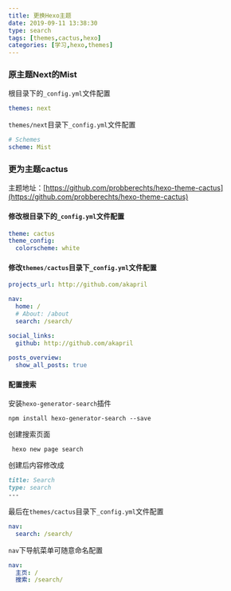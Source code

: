 ```yaml
---
title: 更换Hexo主题
date: 2019-09-11 13:38:30
type: search
tags: [themes,cactus,hexo]
categories: [学习,hexo,themes]
---
```


### 原主题Next的Mist 

根目录下的`_config.yml`文件配置

```yml
themes: next
```

`themes/next`目录下`_config.yml`文件配置

```yaml
# Schemes
scheme: Mist
```

### 更为主题cactus

主题地址：[https://github.com/probberechts/hexo-theme-cactus](https://github.com/probberechts/hexo-theme-cactus)

#### 修改根目录下的`_config.yml`文件配置

```yaml
theme: cactus
theme_config:
  colorscheme: white  
```

#### 修改`themes/cactus`目录下`_config.yml`文件配置

```yaml
projects_url: http://github.com/akapril

nav:
  home: /
  # About: /about
  search: /search/

social_links:
  github: http://github.com/akapril
  
posts_overview:
  show_all_posts: true
```

#### 配置搜索

安装`hexo-generator-search`插件

````shell
npm install hexo-generator-search --save
````

创建搜索页面

```shell
 hexo new page search
```

创建后内容修改成

```markdown
title: Search
type: search
---
```

最后在`themes/cactus`目录下`_config.yml`文件配置

```yaml
nav:
  search: /search/
```

`nav`下导航菜单可随意命名配置

```yaml
nav:
  主页: /
  搜索: /search/
```

